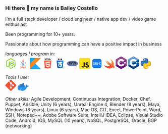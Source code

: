 ### Hi there 👋 my name is Bailey Costello
I'm a full stack developer / cloud engineer / native app dev / video game enthusiast

Been programming for 10+ years.

Passionate about how programming can have a positive impact in business 

*languages I program in:* </br>
<img src="/Languages/node.png" width="35"> <img src="Languages/java.png" width="35"> <img src="Languages/K.png" width="35"> <img src="Languages/html5.png" width="35"> <img src="Languages/css.png" width="35"> <img src="Languages/php.png" width="35"> <img src="Languages/javascript.png" width="35"> <img src="Languages/objc.png" width="35"> <img src="Languages/swift.png" width="35"> <img src="Languages/c--4.png" width="35"> <img src="Languages/c__.png" width="35"> <img src="Languages/P.png" width="35">

*Tools I use:* </br>
<img src="/Languages/git.png" width="35"> <img src="/Languages/Moby-logo.png" width="35">


*Other skills:*
Agile Development, Continuous Integration, Docker, Chef, Puppet, Ansible, Unity (6 years), Unreal Engine 4, Blender (8 years), Maya,  Windows (8 years), Linux (6 years), Mac OS, GIT, Excel, PowerPoint, Word, SSH, Notepad++, Adobe Software Suite, IntelliJ IDEA, Eclipse, Visual Studio Code, Android, IOS, MySQL (10 years), NoSQL, PostgreSQL, Oracle, BGP (networking)

<!--
**TheJavaCoder/TheJavaCoder** is a ✨ _special_ ✨ repository because its `README.md` (this file) appears on your GitHub profile.

Here are some ideas to get you started:

- 🔭 I’m currently working on ...
- 🌱 I’m currently learning ...
- 👯 I’m looking to collaborate on ...
- 🤔 I’m looking for help with ...
- 💬 Ask me about ...
- 📫 How to reach me: ...
- 😄 Pronouns: ...
- ⚡ Fun fact: ...
-->
